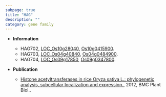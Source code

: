 ```yaml
---
subpage: true
title: "HAG"
description: ""
category: gene family
---
```


* **Information**  
    + HAG702, [LOC_Os10g28040](http://rice.plantbiology.msu.edu/cgi-bin/ORF_infopage.cgi?orf=LOC_Os10g28040), [Os10g0415900](http://rapdb.dna.affrc.go.jp/viewer/gbrowse_details/irgsp1?name=Os10g0415900).
    + HAG703, [LOC_Os04g40840](http://rice.plantbiology.msu.edu/cgi-bin/ORF_infopage.cgi?orf=LOC_Os04g40840), [Os04g0484900](http://rapdb.dna.affrc.go.jp/viewer/gbrowse_details/irgsp1?name=Os04g0484900).
    + HAG704, [LOC_Os09g17850](http://rice.plantbiology.msu.edu/cgi-bin/ORF_infopage.cgi?orf=LOC_Os09g17850), [Os09g0347800](http://rapdb.dna.affrc.go.jp/viewer/gbrowse_details/irgsp1?name=Os09g0347800).

* **Publication**  
    + [Histone acetyltransferases in rice Oryza sativa L.: phylogenetic analysis, subcellular localization and expression.](http://www.ncbi.nlm.nih.gov/pubmed?term=Histone+acetyltransferases+in+rice+Oryza+sativa+L.:+phylogenetic+analysis,+subcellular+localization+and+expression.%5BTitle%5D), 2012, BMC Plant Biol..


